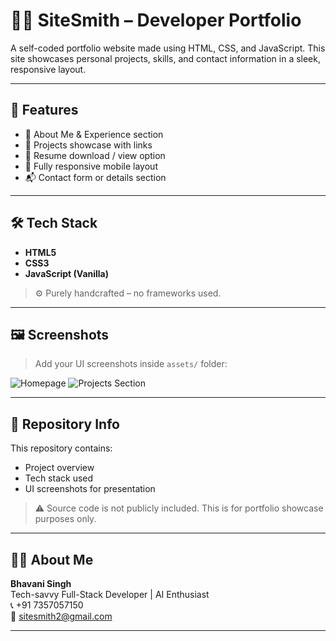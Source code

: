 # 👨‍💻 SiteSmith – Developer Portfolio

A self-coded portfolio website made using HTML, CSS, and JavaScript. This site showcases personal projects, skills, and contact information in a sleek, responsive layout.

---

## 🧠 Features

- 📝 About Me & Experience section
- 📁 Projects showcase with links
- 📜 Resume download / view option
- 📱 Fully responsive mobile layout
- 📬 Contact form or details section

---

## 🛠️ Tech Stack

- **HTML5**
- **CSS3**
- **JavaScript (Vanilla)**

> ⚙️ Purely handcrafted – no frameworks used.

---

## 🖼️ Screenshots

> Add your UI screenshots inside `assets/` folder:

![Homepage](./assets/portfolio-home.png)
![Projects Section](./assets/portfolio-projects.png)

---

## 📁 Repository Info

This repository contains:
- Project overview
- Tech stack used
- UI screenshots for presentation

> ⚠️ Source code is not publicly included. This is for portfolio showcase purposes only.

---

## 🙋‍♂️ About Me

**Bhavani Singh**  
Tech-savvy Full-Stack Developer | AI Enthusiast  
📞 +91 7357057150  
📧 sitesmith2@gmail.com  

---

